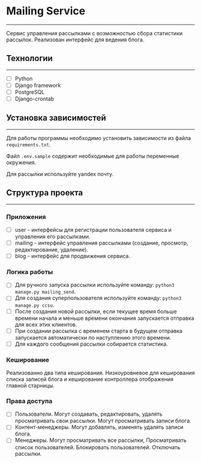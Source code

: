 # Mailing Service

---

Сервис управления рассылками с возможностью сбора статистики рассылок. Реализован интерфейс для ведения блога.

## Технологии

---

- [ ]  Python
- [ ]  Django framework
- [ ]  PostgreSQL
- [ ]  Django-crontab

## Установка зависимостей

---

Для работы программы необходимо установить зависимости из файла `requirements.txt`.

Файл `.env.sample` содержит необходимые для работы переменные окружения.

Для рассылки используйте yandex почту.

## Структура проекта

---

### Приложения

- [ ]  user - интерфейсы для регистрации пользователя сервиса и управления его рассылками.
- [ ]  mailing - интерфейс управления рассылками (создание, просмотр, редактирование, удаление).
- [ ]  blog - интерфейс для продвижения сервиса.

### Логика работы

- [ ]  Для ручного запуска рассылки используйте команду:  `python3 manage.py mailing_send`.
- [ ]  Для создания суперпользователя используйте команду:  `python3 manage.py ccsu`.
- [ ]  После создания новой рассылки, если текущее время больше времени начала и меньше времени окончания запускается отправка для всех этих клиентов.
- [ ]  При создании рассылка с временем старта в будущем отправка запускается автоматически по наступлению этого времени.
- [ ]  Для каждого сообщения рассылки собирается статистика.

### Кеширование

Реализованно два типа кеширования. Низкоуровневое для кеширования списка записей блога и кеширование контроллера отображения главной старницы.

### Права доступа

- [ ]  Пользователи. Могут создавать, редактировать, удалять просматривать свои рассылки. Могут просматривать записи блога.
- [ ]  Контент-менеджеры. Могут добавлять, изменять удалять записи блога.
- [ ]  Менеджеры. Могут просматривать все рассылки, Просматривать список пользователей. Блокировать пользователей. Отключать рассылки.